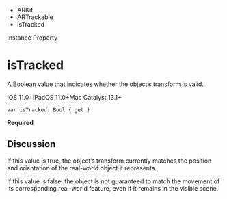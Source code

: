 

- ARKit
- ARTrackable
-  isTracked 

Instance Property

# isTracked

A Boolean value that indicates whether the object’s transform is valid.

iOS 11.0+iPadOS 11.0+Mac Catalyst 13.1+

``` source
var isTracked: Bool { get }
```

**Required**

## Discussion

If this value is true, the object’s transform currently matches the position and orientation of the real-world object it represents.

If this value is false, the object is not guaranteed to match the movement of its corresponding real-world feature, even if it remains in the visible scene.

